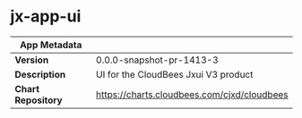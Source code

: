 # jx-app-ui

|App Metadata||
|---|---|
| **Version** | 0.0.0-snapshot-pr-1413-3 |
| **Description** | UI for the CloudBees Jxui V3 product |
| **Chart Repository** | https://charts.cloudbees.com/cjxd/cloudbees |
